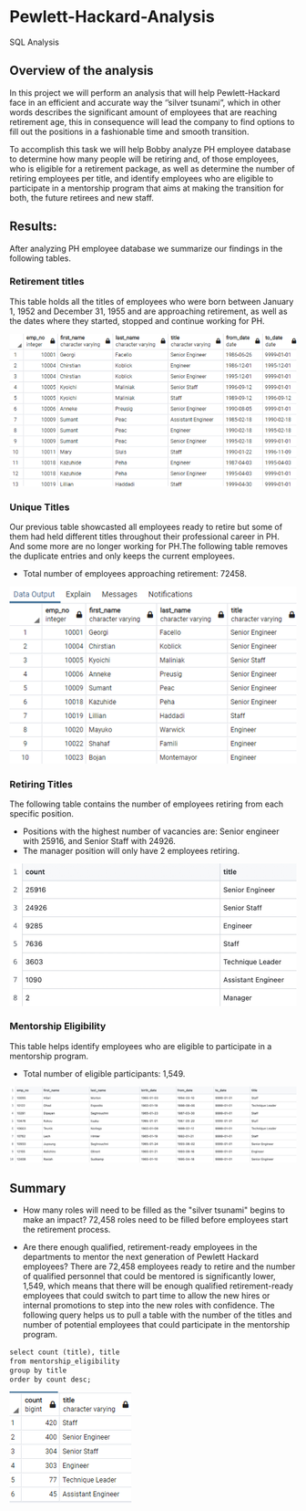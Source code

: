 # Pewlett-Hackard-Analysis
SQL Analysis

## Overview of the analysis
In this project we will perform an analysis that will help  Pewlett-Hackard face in an efficient and accurate way the ‘’silver tsunami”, which in other words describes the significant amount of employees that are reaching retirement age, this in consequence will lead the company to find options to fill out the positions in a fashionable time and smooth transition.

To accomplish this task we will help Bobby analyze PH employee database  to determine how many people will be retiring and, of those employees, who is eligible for a retirement package, as well as determine the number of retiring employees per title, and identify employees who are eligible to participate in a mentorship program that aims at making the transition for both, the future retirees and new staff.


## Results: 
After analyzing PH employee database we summarize our findings in the following tables.



### Retirement titles										
This table  holds all the titles of employees who were born between January 1, 1952 and December 31, 1955 and are approaching retirement, as well as the dates where they started, stopped and continue working for PH.



![Retirement_titles](https://github.com/ARobles127/Pewlett-Hackard-Analysis/blob/main/Retirement_titles.png)




### Unique Titles										
Our previous table showcasted all employees ready to retire but some of them had held different titles throughout their professional career in PH. And some more are no longer working for PH.The following table removes the duplicate entries and only  keeps the current employees.   
- Total number of employees approaching retirement: 72458. 	


            	
![Unique_titles](https://github.com/ARobles127/Pewlett-Hackard-Analysis/blob/main/Unique_titles.png)




### Retiring Titles
The following table contains the number of employees retiring from each specific position.										
- Positions with the highest number of vacancies are: Senior engineer with 25916, and Senior Staff with 24926.
- The manager position will only have 2 employees retiring.



![Retiring_titles](https://github.com/ARobles127/Pewlett-Hackard-Analysis/blob/main/Retiring_titles.png)




### Mentorship Eligibility
This table helps  identify employees who are eligible to participate in a mentorship program. 										 
- Total number of eligible participants: 1,549. 



![Mentorship_eligibility](https://github.com/ARobles127/Pewlett-Hackard-Analysis/blob/main/Mentorship_eligibility.png)




## Summary
- How many roles will need to be filled as the "silver tsunami" begins to make an impact? 72,458 roles need to be filled before employees start the retirement process. 

- Are there enough qualified, retirement-ready employees in the departments to mentor the next generation of Pewlett Hackard employees? There are 72,458 employees ready to retire and the number of qualified personnel  that could be mentored is significantly lower, 1,549, which means that there will be enough qualified  retirement-ready employees that could switch to part time to allow the new hires or internal promotions to step into the new roles with confidence. The following query helps us to pull a table with the number of  the titles and number of potential employees that could participate in the mentorship program. 

```
select count (title), title
from mentorship_eligibility
group by title
order by count desc;
```

![Potential_mentorship](https://github.com/ARobles127/Pewlett-Hackard-Analysis/blob/main/Potential_mentorship.png)
